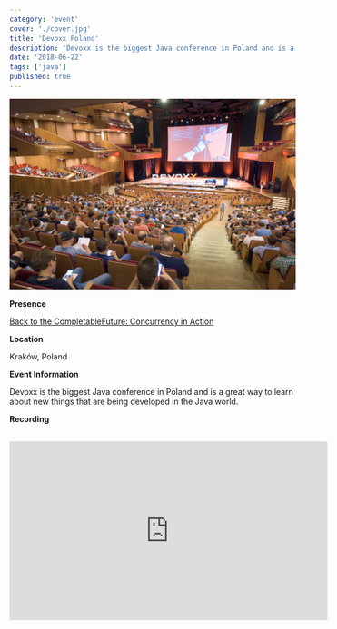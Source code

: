 ```yaml
---
category: 'event'
cover: './cover.jpg'
title: 'Devoxx Poland'
description: 'Devoxx is the biggest Java conference in Poland and is a great way to learn about new things that are being developed in the Java world.'
date: '2018-06-22'
tags: ['java']
published: true
---
```

![cover](./cover.jpg)

**Presence**

[Back to the CompletableFuture: Concurrency in Action]() 

**Location**

Kraków, Poland

**Event Information**

Devoxx is the biggest Java conference in Poland and is a great way to learn about new things that are being developed in the Java world.
 
**Recording**

<br>

<iframe width="560" height="315" src="https://www.youtube.com/embed/tM11P8dkcHk" title="YouTube video player" frameborder="0" allow="accelerometer; autoplay; clipboard-write; encrypted-media; gyroscope; picture-in-picture" allowfullscreen></iframe>

<br>
